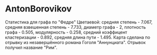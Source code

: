 # AntonBorovikov
Статистика для графа по "Федре" Цветаевой: средняя степень - 7.067, средняя взвешенная степень - 7.733, диаметр графа - 2, плотность графа - 0.505, модулярность - 0.258, средний коэффицент кластеризации - 0.892, средняя длина пути - 1.495.
Карта сделана по отрывку из незавершённого романа Гоголя "Аннунциата". Отрывок получил название "Рим". 
